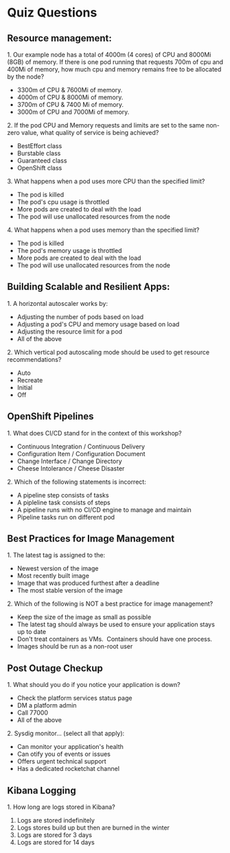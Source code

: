 # Quiz Questions

## Resource management:

1\. Our example node has a total of 4000m (4 cores) of CPU and 8000Mi (8GB) of memory. If there is one pod running that requests 700m of cpu and 400Mi of memory, how much cpu and memory remains free to be allocated by the node?  
  
- 3300m of CPU & 7600Mi of memory.  
- 4000m of CPU & 8000Mi of memory.  
- 3700m of CPU & 7400 Mi of memory.  
- 3000m of CPU and 7000Mi of memory.  
  
2\. If the pod CPU and Memory requests and limits are set to the same non-zero value, what quality of service is being achieved?  
  
- BestEffort class  
- Burstable class  
- Guaranteed class  
- OpenShift class  
  
3\. What happens when a pod uses more CPU than the specified limit?  
  
- The pod is killed  
- The pod's cpu usage is throttled  
-  More pods are created to deal with the load  
- The pod will use unallocated resources from the node  
  
4\. What happens when a pod uses memory than the specified limit?  
  
- The pod is killed  
- The pod's memory usage is throttled  
-  More pods are created to deal with the load  
- The pod will use unallocated resources from the node

## Building Scalable and Resilient Apps:  
  
1\. A horizontal autoscaler works by:  
  
-  Adjusting the number of pods based on load  
- Adjusting a pod's CPU and memory usage based on load  
- Adjusting the resource limit for a pod  
- All of the above  
  
2\. Which vertical pod autoscaling mode should be used to get resource recommendations?

- Auto
- Recreate
- Initial
- Off

## OpenShift Pipelines

1\. What does CI/CD stand for in the context of this workshop? 

- Continuous Integration / Continuous Delivery
- Configuration Item / Configuration Document
- Change Interface / Change Directory
- Cheese Intolerance / Cheese Disaster

2\. Which of the following statements is incorrect: 

- A pipeline step consists of tasks
- A pipleline task consists of steps
- A pipeline runs with no CI/CD engine to manage and maintain
- Pipeline tasks run on different pod 

## Best Practices for Image Management

1\. The latest tag is assigned to the: 

- Newest version of the image
- Most recently built image
- Image that was produced furthest after a deadline
- The most stable version of the image

2\. Which of the following is NOT a best practice for image management? 

- Keep the size of the image as small as possible
- The latest tag should always be used to ensure your application stays up to date
- Don't treat containers as VMs.  Containers should have one process.
- Images should be run as a non-root user

## Post Outage Checkup

1\. What should you do if you notice your application is down? 

- Check the platform services status page
- DM a platform admin
- Call 77000
- All of the above

2\. Sysdig monitor... (select all that apply): 

- Can monitor your application's health
- Can otify you of events or issues
- Offers urgent technical support
- Has a dedicated rocketchat channel

## Kibana Logging

1\. How long are logs stored in Kibana? 

1. Logs are stored indefinitely 
2. Logs stores build up but then are burned in the winter
3. Logs are stored for 3 days 
4. Logs are stored for 14 days



